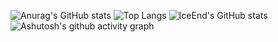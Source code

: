 ![Anurag's GitHub stats](https://github-readme-stats.vercel.app/api?username=Tcbdm-com&show_icons=true&theme=radical)
![Top Langs](https://github-readme-stats.vercel.app/api/top-langs/?username=Tcbdm-com&layout=compact&theme=radical)
![IceEnd's GitHub stats](https://github-immortality.vercel.app/api?username=Tcbdm-com)
![Ashutosh's github activity graph](https://github-readme-activity-graph.vercel.app/graph?username=Tcbdm-com&theme=github-compact)

